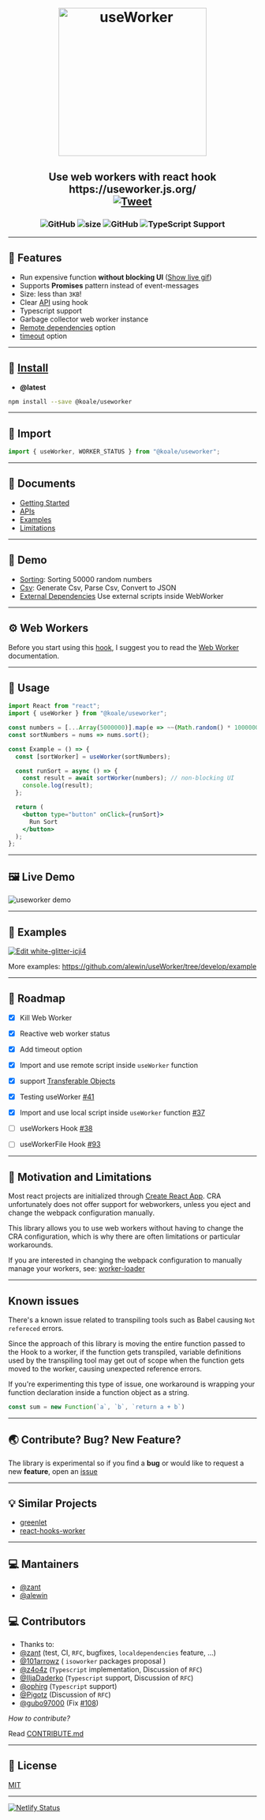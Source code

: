 <h1 align="center">
  <br>
  <img width="300px" src="logo.png" alt="useWorker"
    title="useWorker() Use web workers with react hook" />
  <br>
</h1>

<h2 align="center">
  Use web workers with react hook
  <br />
  https://useworker.js.org/  
  <a
    href="https://twitter.com/intent/tweet?text=useWorker - Use web workers with react hooks&url=https://github.com/alewin/useWorker&via=alessiokoci&hashtags=react,useworker,hooks,javascript">
    <br />
    <img alt="Tweet" src="https://img.shields.io/twitter/url/http/shields.io.svg?style=social" />
  </a>

</h2>

<h3 align="center">
  <img alt="GitHub" src="https://img.shields.io/npm/dm/@koale/useworker" />
  <img alt="size" src="https://img.shields.io/bundlephobia/minzip/@koale/useworker/2.1.0" />
  <img alt="GitHub" src="https://img.shields.io/npm/l/@koale/useworker" />
 <img src="https://badgen.net/npm/types/tslib" alt="TypeScript Support" title="TypeScript Support" data-canonical-src="https://badgen.net/badge/TypeScript/Support" style="max-width:100%;">
</h3>

---

## 🎨 Features

- Run expensive function **without blocking UI** ([Show live gif](https://github.com/alewin/useWorker/issues/2))
- Supports **Promises** pattern instead of event-messages
- Size: less than `3KB`!
- Clear [API](https://useworker.js.org/docs/api-useworker#options-api) using hook
- Typescript support
- Garbage collector web worker instance
- [Remote dependencies](https://useworker.js.org/docs/api-useworker#options-api) option
- [timeout](https://useworker.js.org/docs/api-useworker#options-api) option

---

## 💾 [Install](https://www.npmjs.com/package/@koale/useworker)

- **@latest**

```bash
npm install --save @koale/useworker
```

---

## 🔨 Import

```jsx
import { useWorker, WORKER_STATUS } from "@koale/useworker";
```

---

## 📙 Documents

- [Getting Started](https://useworker.netlify.com/docs/introduction/)
- [APIs](https://useworker.netlify.com/docs/api-useworker)
- [Examples](https://useworker.netlify.com/docs/examples/examples-sort)
- [Limitations](https://useworker.netlify.com/docs/limitations)

---

## 🍞 Demo

- [Sorting](https://icji4.csb.app/sorting): Sorting 50000 random numbers
- [Csv](https://icji4.csb.app/csv): Generate Csv, Parse Csv, Convert to JSON
- [External Dependencies](https://icji4.csb.app/external) Use external scripts inside WebWorker

---

## ⚙ Web Workers

Before you start using this [hook](https://www.npmjs.com/package/@koale/useworker), I suggest you to read the [Web Worker](https://developer.mozilla.org/en-US/docs/Web/API/Web_Workers_API/Using_web_workers) documentation.

---

## 🐾 Usage

```jsx
import React from "react";
import { useWorker } from "@koale/useworker";

const numbers = [...Array(5000000)].map(e => ~~(Math.random() * 1000000));
const sortNumbers = nums => nums.sort();

const Example = () => {
  const [sortWorker] = useWorker(sortNumbers);

  const runSort = async () => {
    const result = await sortWorker(numbers); // non-blocking UI
    console.log(result);
  };

  return (
    <button type="button" onClick={runSort}>
      Run Sort
    </button>
  );
};

```

---

## 🖼 Live Demo

<img alt="useworker demo" src="https://user-images.githubusercontent.com/980844/82120716-70151e00-9788-11ea-8f8d-07b06a13dde2.gif" />

---

## 🐾 Examples

[![Edit white-glitter-icji4](https://codesandbox.io/static/img/play-codesandbox.svg)](https://codesandbox.io/s/white-glitter-icji4?fontsize=14&hidenavigation=1&theme=dark)

More examples: https://github.com/alewin/useWorker/tree/develop/example

---

## 🔧 Roadmap

- [x] Kill Web Worker
- [x] Reactive web worker status
- [x] Add timeout option
- [x] Import and use remote script inside `useWorker` function
- [x] support [Transferable Objects](https://developer.mozilla.org/en-US/docs/Glossary/Transferable_objects)
- [x] Testing useWorker [#41](https://github.com/alewin/useWorker/issues/41)
- [x] Import and use local script inside `useWorker` function [#37](https://github.com/alewin/useWorker/issues/37)
- [ ] useWorkers Hook [#38](https://github.com/alewin/useWorker/issues/38)
- [ ] useWorkerFile Hook [#93](https://github.com/alewin/useWorker/issues/93)


---


## 🤔 Motivation and Limitations
Most react projects are initialized through [Create React App](https://github.com/facebook/create-react-app).
CRA unfortunately does not offer support for webworkers, unless you eject and change the webpack configuration manually.

This library allows you to use web workers without having to change the CRA configuration, which is why there are often limitations or particular workarounds.

If you are interested in changing the webpack configuration to manually manage your workers, see: [worker-loader]( https://github.com/webpack-contrib/worker-loader)

---

## Known issues

There's a known issue related to transpiling tools such as Babel causing `Not refereced` errors. 

Since the approach of this library is moving the entire function passed to the Hook to a worker, if the function gets transpiled, variable definitions used by the transpiling tool may get out of scope when the function gets moved to the worker, causing unexpected reference errors.

If you're experimenting this type of issue, one workaround is wrapping your function declaration inside a function object as a string.

```js
const sum = new Function(`a`, `b`, `return a + b`)
```

---

## 🌏 Contribute? Bug? New Feature?

The library is experimental so if you find a **bug** or would like to request a new **feature**, open an [issue](https://github.com/alewin/useWorker/issues/new)

---

## 💡 Similar Projects

- [greenlet](https://github.com/developit/greenlet/)
- [react-hooks-worker](https://github.com/dai-shi/react-hooks-worker)

---

## 💻 Mantainers

- [@zant](https://github.com/zant)
- [@alewin](https://github.com/alewin)

## 💻 Contributors

- Thanks to:
- [@zant](https://github.com/zant) (test, CI, `RFC`, bugfixes, `localdependencies` feature, ...)
- [@101arrowz](https://github.com/101arrowz) ( `isoworker` packages proposal )
- [@z4o4z](https://github.com/z4o4z) (`Typescript` implementation, Discussion of `RFC`)
- [@IljaDaderko](https://github.com/IljaDaderko) (`Typescript` support, Discussion of `RFC`)
- [@ophirg](https://github.com/ophirg) (`Typescript` support)
- [@Pigotz](https://github.com/Pigotz) (Discussion of `RFC`)
- [@gubo97000](https://github.com/gubo97000) (Fix [#108](https://github.com/alewin/useWorker/issues/108))


*How to contribute?*

Read [CONTRIBUTE.md](docs/CONTRIBUTE.md)

---

## 📜 License

[MIT](https://github.com/alewin/useWorker/blob/develop/LICENSE)

---

[![Netlify Status](https://api.netlify.com/api/v1/badges/833cd6b2-6e74-47f0-aa85-5f14aea8ea35/deploy-status)](https://app.netlify.com/sites/useworker/deploys)
